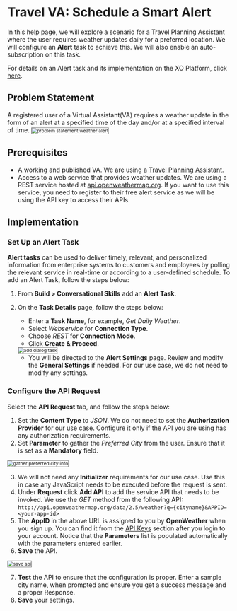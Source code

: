 # Travel VA: Schedule a Smart Alert

In this help page, we will explore a scenario for a Travel Planning Assistant where the user requires weather updates daily for a preferred location. We will configure an **Alert** task to achieve this. We will also enable an auto-subscription on this task.

For details on an Alert task and its implementation on the XO Platform, click <a href="https://developer.kore.ai/docs/bots/bot-builder-tool/alert/notification-tasks/" target="_blank">here</a>.

## Problem Statement

A registered user of a Virtual Assistant(VA) requires a weather update in the form of an alert at a specified time of the day and/or at a specified interval of time.
<img src="../images/weather-alert-problem-statement.png" alt="problem statement weather alert" title="problem statement weather alert" style="border: 1px solid gray; zoom:75%;">

## Prerequisites

* A working and published VA. We are using a <a href="https://docsinternal-kore.github.io/docs/xo/how-tos/build-a-travel-planning-assistant/create-a-travel-virtual-assistant/" target="_blank">Travel Planning Assistant</a>.
* Access to a web service that provides weather updates. We are using a REST service hosted at <a href="http://api.openweathermap.org/" target="_blank">api.openweathermap.org</a>. If you want to use this service, you need to register to their free alert service as we will be using the API key to access their APIs.

## Implementation

### Set Up an Alert Task

**Alert tasks** can be used to deliver timely, relevant, and personalized information from enterprise systems to customers and employees by polling the relevant service in real-time or according to a user-defined schedule. To add an Alert Task, follow the steps below:

1. From **Build > Conversational Skills** add an **Alert Task**.
2. On the **Task Details** page, follow the steps below:
    * Enter a **Task Name**, for example, _Get Daily Weather_.
    * Select *Webservice* for **Connection Type**.
    * Choose *REST* for **Connection Mode**.
    * Click **Create & Proceed**.
    <img src="../images/set-up-alert-task.png" alt="add dialog task" title="add dialog task" style="border: 1px solid gray; zoom:75%;">

    * You will be directed to the **Alert Settings** page. Review and modify the **General Settings** if needed. For our use case, we do not need to modify any settings.

### Configure the API Request

Select the **API Request** tab, and follow the steps below:

1. Set the **Content Type** to _JSON_. We do not need to set the **Authorization Provider** for our use case. Configure it only if the API you are using has any authorization requirements.
2. Set **Parameter** to gather the _Preferred City_ from the user. Ensure that it is set as a **Mandatory** field.
<img src="../images/gather-preferred-city.png" alt="gather preferred city info" title="gather preferred city info" style="border: 1px solid gray; zoom:75%;">

3. We will not need any **Initializer** requirements for our use case. Use this in case any JavaScript needs to be executed before the request is sent.
4. Under **Request** click **Add API** to add the service API that needs to be invoked. We use the _GET_ method from the following API: `http://api.openweathermap.org/data/2.5/weather?q={cityname}&APPID=<your-app-id>`
5. The **AppID** in the above URL is assigned to you by **OpenWeather** when you sign up. You can find it from the <a href="https://home.openweathermap.org/api_keys" target="_blank">API Keys</a> section after you login to your account. Notice that the **Parameters** list is populated automatically with the parameters entered earlier.
6. **Save** the API.
<img src="../images/smart-alert-save-api.png" alt="save api" title="save api" style="border: 1px solid gray; zoom:75%;">

7. **Test** the API to ensure that the configuration is proper. Enter a sample city name, when prompted and ensure you get a success message and a proper Response.
8. **Save** your settings.